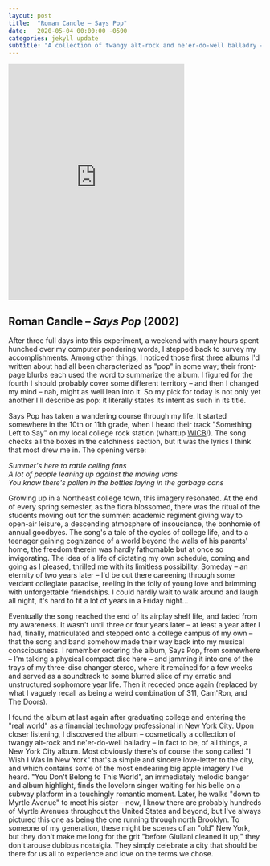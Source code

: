 ```yaml
---
layout: post
title:  "Roman Candle – Says Pop"
date:   2020-05-04 00:00:00 -0500
categories: jekyll update
subtitle: "A collection of twangy alt-rock and ne'er-do-well balladry – and sleeper NYC album – that's wandered in and out of my life."
---
```

<iframe style="border: 0; width: 350px; height: 470px;" src="https://bandcamp.com/EmbeddedPlayer/album=47314268/size=large/bgcol=ffffff/linkcol=0687f5/tracklist=false/transparent=true/" seamless><a href="https://romancandle.bandcamp.com/album/says-pop">SAYS POP by Roman Candle</a></iframe>

## Roman Candle – _Says Pop_ (2002)

After three full days into this experiment, a weekend with many hours spent hunched over my computer pondering words, I stepped back to survey my accomplishments. Among other things, I noticed those first three albums I'd written about had all been characterized as "pop" in some way; their front-page blurbs each used the word to summarize the album. I figured for the fourth I should probably cover some different territory – and then I changed my mind – nah, might as well lean into it. So my pick for today is not only yet another I'll describe as pop: it literally states its intent as such in its title.

Says Pop has taken a wandering course through my life. It started somewhere in the 10th or 11th grade, when I heard their track "Something Left to Say" on my local college rock station (whattup [WICB](https://wicb.org/)!). The song checks all the boxes in the catchiness section, but it was the lyrics I think that most drew me in. The opening verse:

_Summer's here to rattle ceiling fans<br>
A lot of people leaning up against the moving vans<br>
You know there's pollen in the bottles laying in the garbage cans_

Growing up in a Northeast college town, this imagery resonated. At the end of every spring semester, as the flora blossomed, there was the ritual of the students moving out for the summer: academic regiment giving way to open-air leisure, a descending atmosphere of insouciance, the bonhomie of annual goodbyes. The song's a tale of the cycles of college life, and to a teenager gaining cognizance of a world beyond the walls of his parents' home, the freedom therein was hardly fathomable but at once so invigorating. The idea of a life of dictating my own schedule, coming and going as I pleased, thrilled me with its limitless possibility. Someday – an eternity of two years later – I'd be out there careening through some verdant collegiate paradise, reeling in the folly of young love and brimming with unforgettable friendships. I could hardly wait to walk around and laugh all night, it's hard to fit a lot of years in a Friday night...

Eventually the song reached the end of its airplay shelf life, and faded from my awareness. It wasn't until three or four years later – at least a year after I had, finally, matriculated and stepped onto a college campus of my own – that the song and band somehow made their way back into my musical consciousness. I remember ordering the album, Says Pop, from somewhere – I'm talking a physical compact disc here – and jamming it into one of the trays of my three-disc changer stereo, where it remained for a few weeks and served as a soundtrack to some blurred slice of my erratic and unstructured sophomore year life. Then it receded once again (replaced by what I vaguely recall as being a weird combination of 311, Cam'Ron, and The Doors).

I found the album at last again after graduating college and entering the "real world" as a financial technology professional in New York City. Upon closer listening, I discovered the album – cosmetically a collection of twangy alt-rock and ne'er-do-well balladry – in fact to be, of all things, a New York City album. Most obviously there's of course the song called "I Wish I Was In New York" that's a simple and sincere love-letter to the city, and which contains some of the most endearing big apple imagery I've heard. "You Don't Belong to This World", an immediately melodic banger and album highlight, finds the lovelorn singer waiting for his belle on a subway platform in a touchingly romantic moment. Later, he walks "down to Myrtle Avenue" to meet his sister – now, I know there are probably hundreds of Myrtle Avenues throughout the United States and beyond, but I've always pictured this one as being the one running through north Brooklyn. To someone of my generation, these might be scenes of an "old" New York, but they don't make me long for the grit "before Giuliani cleaned it up;" they don't arouse dubious nostalgia. They simply celebrate a city that should be there for us all to experience and love on the terms we chose.